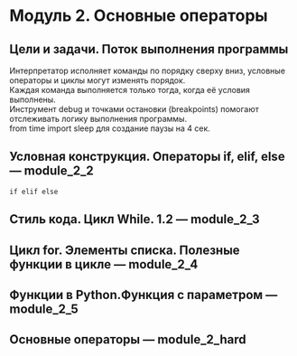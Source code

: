 # Модуль 2. Основные операторы  

## Цели и задачи. Поток выполнения программы  
Интерпретатор исполняет команды по порядку сверху вниз, условные операторы и циклы могут изменять порядок.  
Каждая команда выполняется только тогда, когда её условия выполнены.  
Инструмент debug и точками остановки (breakpoints) помогают отслеживать логику выполнения программы.  
from time import sleep для создание паузы на 4 сек.

## Условная конструкция. Операторы if, elif, else — module_2_2  
`
if
elif
else
`


## Стиль кода. Цикл While. 1.2 — module_2_3  

## Цикл for. Элементы списка. Полезные функции в цикле — module_2_4  

## Функции в Python.Функция с параметром — module_2_5  

## Основные операторы — module_2_hard  

